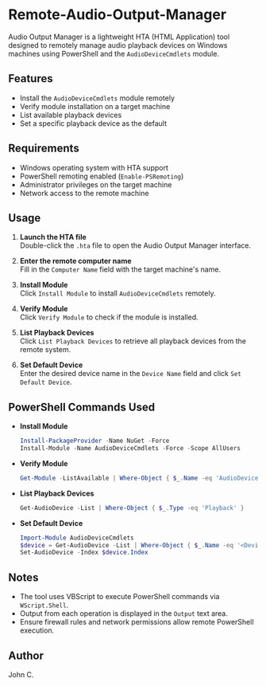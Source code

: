 # Remote-Audio-Output-Manager


Audio Output Manager is a lightweight HTA (HTML Application) tool designed to remotely manage audio playback devices on Windows machines using PowerShell and the `AudioDeviceCmdlets` module.

## Features

- Install the `AudioDeviceCmdlets` module remotely
- Verify module installation on a target machine
- List available playback devices
- Set a specific playback device as the default

## Requirements

- Windows operating system with HTA support
- PowerShell remoting enabled (`Enable-PSRemoting`)
- Administrator privileges on the target machine
- Network access to the remote machine

## Usage

1. **Launch the HTA file**  
   Double-click the `.hta` file to open the Audio Output Manager interface.

2. **Enter the remote computer name**  
   Fill in the `Computer Name` field with the target machine's name.

3. **Install Module**  
   Click `Install Module` to install `AudioDeviceCmdlets` remotely.

4. **Verify Module**  
   Click `Verify Module` to check if the module is installed.

5. **List Playback Devices**  
   Click `List Playback Devices` to retrieve all playback devices from the remote system.

6. **Set Default Device**  
   Enter the desired device name in the `Device Name` field and click `Set Default Device`.

## PowerShell Commands Used

- **Install Module**
  ```powershell
  Install-PackageProvider -Name NuGet -Force
  Install-Module -Name AudioDeviceCmdlets -Force -Scope AllUsers
  ```

- **Verify Module**
  ```powershell
  Get-Module -ListAvailable | Where-Object { $_.Name -eq 'AudioDeviceCmdlets' }
  ```

- **List Playback Devices**
  ```powershell
  Get-AudioDevice -List | Where-Object { $_.Type -eq 'Playback' }
  ```

- **Set Default Device**
  ```powershell
  Import-Module AudioDeviceCmdlets
  $device = Get-AudioDevice -List | Where-Object { $_.Name -eq '<DeviceName>' -and $_.Type -eq 'Playback' }
  Set-AudioDevice -Index $device.Index
  ```

## Notes

- The tool uses VBScript to execute PowerShell commands via `WScript.Shell`.
- Output from each operation is displayed in the `Output` text area.
- Ensure firewall rules and network permissions allow remote PowerShell execution.

## Author

John C.

